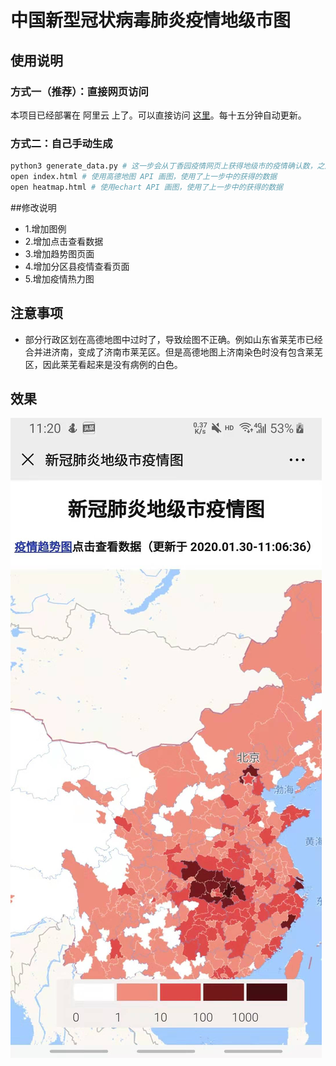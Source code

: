 # 中国新型冠状病毒肺炎疫情地级市图

## 使用说明
### 方式一（推荐）：直接网页访问
本项目已经部署在 阿里云 上了。可以直接访问 [这里](http://nwatch.top:8085/pneumonia/)。每十五分钟自动更新。

### 方式二：自己手动生成 

```bash
python3 generate_data.py # 这一步会从丁香园疫情网页上获得地级市的疫情确认数，之后写入到 confirmed_data.js
open index.html # 使用高德地图 API 画图，使用了上一步中的获得的数据
open heatmap.html # 使用echart API 画图，使用了上一步中的获得的数据
```
##修改说明
* 1.增加图例
* 2.增加点击查看数据
* 3.增加趋势图页面
* 4.增加分区县疫情查看页面
* 5.增加疫情热力图

## 注意事项
* 部分行政区划在高德地图中过时了，导致绘图不正确。例如山东省莱芜市已经合并进济南，变成了济南市莱芜区。但是高德地图上济南染色时没有包含莱芜区，因此莱芜看起来是没有病例的白色。


## 效果

![效果图](demo_20200130112132.jpg)

